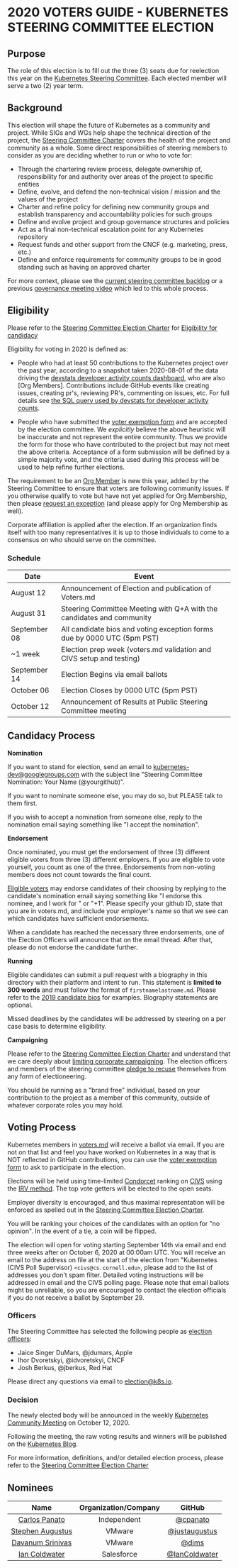# 2020 VOTERS GUIDE - KUBERNETES STEERING COMMITTEE ELECTION

## Purpose

The role of this election is to fill out the three (3) seats due for
reelection this year on the [Kubernetes Steering Committee]. Each elected
member will serve a two (2) year term.

## Background

This election will shape the future of Kubernetes as a community and project.
While SIGs and WGs help shape the technical direction of the project, the
[Steering Committee Charter] covers the health of the project and community
as a whole. Some direct responsibilities of steering members to consider as you are deciding
whether to run or who to vote for:

* Through the chartering review process, delegate ownership of, responsibility
  for and authority over areas of the project to specific entities
* Define, evolve, and defend the non-technical vision / mission and the values
  of the project
* Charter and refine policy for defining new community groups and establish transparency and accountability policies for such groups
* Define and evolve project and group governance
  structures and policies
* Act as a final non-technical escalation point for any Kubernetes repository
* Request funds and other support from the CNCF (e.g. marketing, press, etc.)
* Define and enforce requirements for community groups to be in good standing
  such as having an approved charter

For more context, please see the [current steering committee backlog] or a
previous [governance meeting video] which led to this whole process.

## Eligibility

Please refer to the [Steering Committee Election Charter] for [Eligibility for candidacy]

Eligibility for voting in 2020 is defined as:

* People who had at least 50 contributions to the Kubernetes project over
  the past year, according to a snapshot taken 2020-08-01 of the data driving the [devstats developer activity counts dashboard][devstats-dashboard], who are also [Org Members].
  Contributions include GitHub events like creating issues, creating pr's,
  reviewing PR's, commenting on issues, etc. For full details see
  [the SQL query used by devstats for developer activity counts][devstats-sql].

* People who have submitted the [voter exemption form] and are accepted by
  the election committee. We *explicitly* believe the above heuristic will be
  inaccurate and not represent the entire community. Thus we provide the form
  for those who have contributed to the project but may not meet the above
  criteria.  Acceptance of a form submission will be defined by a simple
  majority vote, and the criteria used during this process will be used to
  help refine further elections.

The requirement to be an [Org Member] is new this year, added by the Steering Committee to ensure that voters are following community issues.  If you otherwise qualify to vote but have not yet applied for Org Membership, then please [request an exception][voter exemption form] (and please apply for Org Membership as well).

Corporate affiliation is applied after the election. If an organization finds itself with too many representatives it is up to those individuals to come to a consensus on who should serve on the committee.

### Schedule

| Date         | Event                    |
| ------------ | ------------------------ |
| August 12    | Announcement of Election and publication of Voters.md |
| August 31    | Steering Committee Meeting with Q+A with the candidates and community |
| September 08 | All candidate bios and voting exception forms due by 0000 UTC (5pm PST) |
| ~1 week      | Election prep week (voters.md validation and CIVS setup and testing)
| September 14 | Election Begins via email ballots |
| October 06   | Election Closes by 0000 UTC (5pm PST) |
| October 12   | Announcement of Results at Public Steering Committee meeting |

## Candidacy Process

**Nomination**

If you want to stand for election, send an email to kubernetes-dev@googlegroups.com
with the subject line "Steering Committee Nomination: Your Name (@yourgithub)".

If you want to nominate someone else, you may do so, but PLEASE talk to them
first.

If you wish to accept a nomination from someone else, reply to the nomination
email saying something like "I accept the nomination".

**Endorsement**

Once nominated, you must get the endorsement of three (3) different eligible
voters from three (3) different employers.  If you are eligible to vote
yourself, you count as one of the three. Endorsements from non-voting members does not count towards the final count.

[Eligible voters] may endorse candidates of their choosing by replying to the
candidate's nomination email saying something like "I endorse this nominee, and I work for <COMPANY>"
or "+1". Please specify your github ID, state that you are in voters.md, and include your employer's name so that we see can which candidates have sufficient endorsements.

When a candidate has reached the necessary three endorsements, one of the Election Officers will announce that on the email thread.  After that, please do not endorse the candidate further.

**Running**

Eligible candidates can submit a pull request with a biography in this
directory with their platform and intent to run. This statement is
**limited to 300 words** and must follow the format of `firstnamelastname.md`.
Please refer to the [2019 candidate bios] for examples. Biography statements are optional.

Missed deadlines by the candidates will be addressed by steering on a per case basis to determine eligibility.

**Campaigning**

Please refer to the [Steering Committee Election Charter] and understand
that we care deeply about [limiting corporate campaigning]. The election
officers and members of the steering committee [pledge to recuse] themselves
from any form of electioneering.

You should be running as a "brand free" individual, based on your contribution
to the project as a member of this community, outside of whatever corporate
roles you may hold.

## Voting Process

Kubernetes members in [voters.md] will receive a ballot via email. If you are
not on that list and feel you have worked on Kubernetes in a way that is NOT
reflected in GitHub contributions, you can use the [voter exemption form] to ask
to participate in the election.

Elections will be held using time-limited [Condorcet] ranking on [CIVS]
using the [IRV method]. The top vote getters will be elected to the open
seats.

Employer diversity is encouraged, and thus maximal representation will be
enforced as spelled out in the [Steering Committee Election Charter].

You will be ranking your choices of the candidates with an option for
"no opinion". In the event of a tie, a coin will be flipped.

The election will open for voting starting September 14th via email and
end three weeks after on October 6, 2020 at 00:00am UTC. You will receive an email
to the address on file at the start of the election from "Kubernetes (CIVS Poll
Supervisor) `<civs@cs.cornell.edu>`, please add to the list of addresses you don't spam filter. Detailed
voting instructions will be addressed in email and the CIVS polling page. Please
note that email ballots might be unreliable, so you are encouraged to contact
the election officials if you do not receive a ballot by September 29.

### Officers

The Steering Committee has selected the following people as [election officers]:
- Jaice Singer DuMars, @jdumars, Apple
- Ihor Dvoretskyi, @idvoretskyi, CNCF
- Josh Berkus, @jberkus, Red Hat

Please direct any questions via email to <election@k8s.io>.

### Decision

The newly elected body will be announced in the weekly [Kubernetes Community Meeting]
on October 12, 2020.

Following the meeting, the raw voting results and winners will be published on the
[Kubernetes Blog].

For more information, definitions, and/or detailed election process, please refer to
the [Steering Committee Election Charter]

## Nominees

|                    Name                    | Organization/Company |                        GitHub                        |
|:------------------------------------------:|:--------------------:|:----------------------------------------------------:|
| [Carlos Panato](./carlos-panato.md)        |      Independent     | [@cpanato](https://github.com/cpanato)               |
| [Stephen Augustus](./stephenaugustus.md)   |        VMware        | [@justaugustus](https://github.com/justaugustus)     |
| [Davanum Srinivas](./davanumsrinivas.md)   |      VMware          | [@dims](https://github.com/dims)                     |
| [Ian Coldwater](./iancoldwater.md)         |      Salesforce      | [@IanColdwater](https://github.com/IanColdwater)     |

[Kubernetes Steering Committee]: https://github.com/kubernetes/steering
[Steering Committee Charter]: https://github.com/kubernetes/steering/blob/master/charter.md
[current steering committee backlog]: https://github.com/kubernetes/steering/projects/1
[governance meeting video]: https://www.youtube.com/watch?v=ltRKXLl0RaE&list=PL69nYSiGNLP1pkHsbPjzAewvMgGUpkCnJ&index=23

[Steering Committee Election Charter]: https://git.k8s.io/steering/elections.md
[Eligibility for voting]: https://github.com/kubernetes/steering/blob/master/elections.md#eligibility-for-voting
[Eligibility for candidacy]: https://github.com/kubernetes/steering/blob/master/elections.md#eligibility-for-candidacy
[limiting corporate campaigning]: https://github.com/kubernetes/steering/blob/master/elections.md#limiting-corporate-campaigning
[pledge to recuse]: https://github.com/kubernetes/steering/blob/master/elections.md#steering-committee-and-election-officer-recusal

[Condorcet]: https://en.wikipedia.org/wiki/Condorcet_method
[CIVS]: http://civs.cs.cornell.edu/
[IRV method]: https://www.daneckam.com/?p=374

[2019 candidate bios]: https://github.com/kubernetes/community/tree/master/events/elections/2019
[election officers]: https://github.com/kubernetes/community/tree/master/events/elections#election-officers
[Kubernetes Community Meeting]: https://github.com/kubernetes/community/blob/master/events/community-meeting.md
[Kubernetes Blog]: https://kubernetes.io/blog/
[eligible voters]: https://github.com/kubernetes/community/blob/master/events/elections/2020/voters.md
[voter exemption form]: https://www.surveymonkey.com/r/k8s-sc-election-2020
[voters.md]: ./voters.md

[devstats-sql]: https://github.com/cncf/devstats/blob/master/metrics/shared/project_developer_stats.sql
[devstats-dashboard]: https://k8s.devstats.cncf.io/d/13/developer-activity-counts-by-repository-group?orgId=1&var-period_name=Last%20year&var-metric=contributions&var-repogroup_name=All
[Org Member]: https://github.com/kubernetes/community/blob/master/community-membership.md
